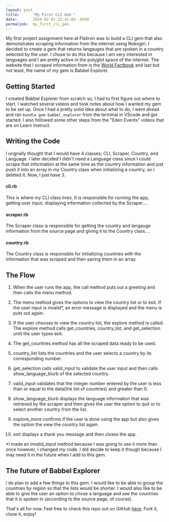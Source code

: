 ```yaml
---
layout: post
title:      "My First CLI Gem "
date:       2020-02-02 23:41:04 -0500
permalink:  my_first_cli_gem
---
```



My first project assignment here at Flatiron was to build a CLI gem that also demonstrates scraping information from the internet using Nokogiri. I decided to create a gem that returns langauges that are spoken in a country selected by the user. I chose to do this because I am very interested in languages and I am pretty active in the polyglot space of the internet. The website that I scraped information from is the [World Factbook](https://www.cia.gov/library/publications/the-world-factbook/) and last but not least, the name of my gem is Babbel Explorer.

## Getting Started

I created Babbel Explorer from scratch so, I had to first figure out where to start. I watched several videos and took notes about how I wanted my gem to be set up. Once I had a pretty solid idea about what to do, I went ahead and ran `bundle gem babbel_explorer` from the terminal in VScode and got started. I also followed some other steps from the "Eden Events" videos that are on Learn Instruct. 

## Writing the Code

I orignally thought that I would have 4 classes; CLI, Scraper, Country, and Language. I later decided I didn't need a Language class since I could scrape that information at the same time as the country information and just push it into an array in my Country class when initializing a country, so I deleted it. Now, I just have 3.

#### cli.rb
This is where my CLI class lives. It is responsible for running the app, getting user input, displaying information collected by the Scraper....

#### scraper.rb
The Scraper class is responsible for getting the country and langauge information from the source page and giving it to the Country class....

#### country.rb
The Country class is responsible for initializing countries with the information that was scraped and then saving them in an array.


## The Flow

1. When the user runs the app, the call method puts out a greeting and then calls the menu method.

2. The menu method gives the options to view the country list or to exit. If the user input is invalid*, an error message is displayed and the menu is puts out again. 

3. If the user chooses to view the country list, the explore method is called. The explore method calls get_countries, country_list, and get_selection until the user types exit.  

4. The get_countries method has all the scraped data ready to be used.

5. country_list lists the countries and the user selects a country by its corresponding number.

6.  get_selection calls valid_input to validate the user input and then calls show_language_blurb of the selected country.

7. valid_input validates that the integer number entered by the user is less than or equal to the data(the list of countries) and greater than 0.  

8. show_language_blurb displays the language information that was retrieved by the scraper and then gives the user the option to quit or to select another country from the list.

9. explore_more confirms if the user is done using the app but also gives the option the view the country list again.

10. exit displays a thank you message and then closes the app.


*I made an invalid_input method because I was going to use it more than once however, I changed my code. I did decide to keep it though because I may need it in the future when I add to this gem. 


## The future of Babbel Explorer
I do plan to add a few things to this gem. I would like to be able to group the countries by region so that the lists would be shorter. I would also like to be able to give the user an option to chose a language and see the countries that it is spoken in (according to the source page, of course).

That's all for now. Feel free to check this repo out on GitHub [here](https://github.com/abrolon87/babbel_explorer_cli_gem).  Fork it, clone it, enjoy!







